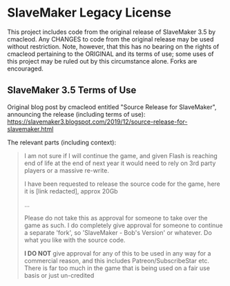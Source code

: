 # SlaveMaker Legacy License

This project includes code from the original release of SlaveMaker 3.5 by cmacleod.
Any CHANGES to code from the original release may be used without restriction.
Note, however, that this has no bearing on the rights of cmacleod pertaining to the ORIGINAL and its terms of use;
some uses of this project may be ruled out by this circumstance alone.
Forks are encouraged.

## SlaveMaker 3.5 Terms of Use

Original blog post by cmacleod entitled "Source Release for SlaveMaker", announcing the release (including terms of use):
https://slavemaker3.blogspot.com/2019/12/source-release-for-slavemaker.html

The relevant parts (including context):

>I am not sure if I will continue the game, and given Flash is reaching end of life at the end of next year it would need to rely on 3rd party players or a massive re-write.
>
>I have been requested to release the source code for the game, here it is \[link redacted\],
 approx 20Gb
>
>...
>
>Please do not take this as approval for someone to take over the game as such. I do completely give approval for someone to continue a separate 'fork', so 'SlaveMaker - Bob's Version' or whatever. Do what you like with the source code.
>
>**I DO NOT** give approval for any of this to be used in any way for a commercial reason, and this includes Patreon/SubscribeStar etc. There is far too much in the game that is being used on a fair use basis or just un-credited
